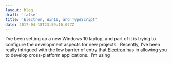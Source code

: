 ```yaml
---
layout: blog
draft: 'false'
title: 'Electron, Win10, and TypeScript'
date: 2017-04-18T23:59:16.027Z
---
```

I’ve been setting up a new Windows 10 laptop, and part of it is trying to configure the development aspects for new projects.  Recently, I’ve been really intrigued with the low barrier of entry that [Electron](https://electron.atom.io) has in allowing you to develop cross-platform applications.  I’m using


